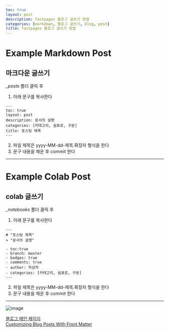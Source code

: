 ```yaml
---
toc: true
layout: post
description: fastpages 블로그 글쓰기 방법
categories: [markdown, 블로그 글쓰기, blog, post]
title: fastpages 블로그 글쓰기 방법
---
```


# Example Markdown Post
## 마크다운 글쓰기
*_posts* 폴더 클릭 후   
1. 아래 문구를 복사한다
```
---
toc: true   
layout: post   
description: 문서의 설명 
categories: [카테고리, 쉼표로, 구분]   
title: 포스팅 제목   
---
```
2. 파일 제목은 yyyy-MM-dd-제목.확장자 형식을 한다
3. 문구 내용을 채운 후 commit 한다
 
---

# Example Colab Post
## colab 글쓰기
*_notebooks* 폴더 클릭 후   
1. 아래 문구를 복사한다
```
---
# "포스팅 제목"
> "문서의 설명"

- toc:true
- branch: master
- badges: true
- comments: true
- author: 작성자
- categories: [카테고리, 쉼표로, 구분]
---
```
2. 파일 제목은 yyyy-MM-dd-제목.확장자 형식을 한다
3. 문구 내용을 채운 후 commit 한다

---
![image](https://user-images.githubusercontent.com/47617159/128623103-1efc5655-d159-4997-8285-34ab90a59153.png)

[블로그 메인 페이지](https://leedokchidok19.github.io/blog-colab/)   
[Customizing Blog Posts With Front Matter](https://github.com/fastai/fastpages#customizing-blog-posts-with-front-matter)
